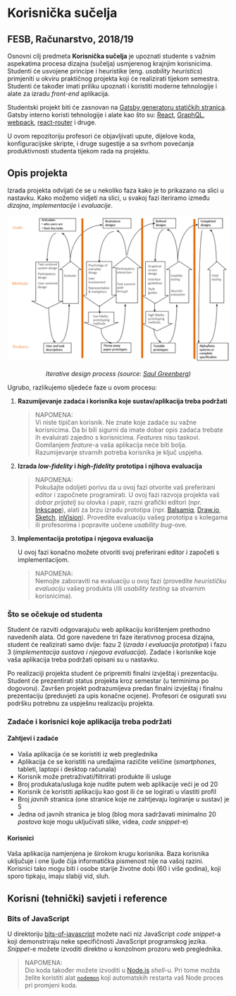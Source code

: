 # Korisnička sučelja

## FESB, Računarstvo, 2018/19

Osnovni cilj predmeta **Korisnička sučelja** je upoznati studente s važnim aspekatima procesa dizajna (sučelja) usmjerenog krajnjim korisnicima. Studenti će usvojene principe i heuristike (eng. _usability heuristics_) primjeniti u okviru praktičnog projekta koji će realizirati tijekom semestra. Studenti će također imati priliku upoznati i koristiti moderne tehnologije i alate za izradu _front-end_ aplikacija.

Studentski projekt biti će zasnovan na [Gatsby generatoru statičkih stranica](https://www.gatsbyjs.org). Gatsby interno koristi tehnologije i alate kao što su: [React](https://reactjs.org), [GraphQL](https://graphql.org), [webpack](https://webpack.js.org), [react-router](https://reacttraining.com/react-router) i druge.

U ovom repozitoriju profesori će objavljivati upute, dijelove koda, konfiguracijske skripte, i druge sugestije a sa svrhom povećanja produktivnosti studenta tijekom rada na projektu.

## Opis projekta

Izrada projekta odvijati će se u nekoliko faza kako je to prikazano na slici u nastavku. Kako možemo vidjeti na slici, u svakoj fazi iteriramo između _dizajna_, _implementacije_ i _evaluacije_.

<!-- markdownlint-disable MD033 -->
<p align="center">
    <img src="./img/interface_design_process.png" width="600px" height="auto"/>
    <br><br>
    <em>Iterative design process (source: <a href="http://saul.cpsc.ucalgary.ca/pmwiki.php/HCIResources/HCILectures">Saul Greenberg</a>)</em>
</p>
<!-- markdownlint-disable MD033 -->

Ugrubo, razlikujemo sljedeće faze u ovom procesu:

1. **Razumijevanje zadaća i korisnika koje sustav/aplikacija treba podržati**

   > NAPOMENA:  
   > Vi niste tipičan korisnik. Ne znate koje zadaće su važne korisnicima. Da bi bili sigurni da imate dobar opis zadaća trebate ih evaluirati zajedno s korisnicima. _Features_ nisu taskovi. Gomilanjem _feature_-a vaša aplikacija neće biti bolja. Razumijevanje stvarnih potreba korisnika je ključ uspjeha.

2. **Izrada _low-fidelity_ i _high-fidelity_ prototipa i njihova evaluacija**

   > NAPOMENA:  
   > Pokušajte odoljeti porivu da u ovoj fazi otvorite vaš preferirani editor i započnete programirati. U ovoj fazi razvoja projekta vaš _dobar prijatelj_ su olovka i papir, razni grafički editori (npr. [Inkscape](https://inkscape.org/en/)), alati za brzu izradu prototipa (npr. [Balsamiq](https://balsamiq.com), [Draw.io](https://www.draw.io/), [Sketch](https://www.sketchapp.com), [inVision](https://www.invisionapp.com)). Provedite evaluaciju vašeg prototipa s kolegama ili profesorima i popravite uočene _usability bug_-ove.

3. **Implementacija prototipa i njegova evaluacija**

   U ovoj fazi konačno možete otvoriti svoj preferirani editor i započeti s implementacijom.

   > NAPOMENA:  
   > Nemojte zaboraviti na evaluaciju u ovoj fazi (provedite _heurističku evaluaciju_ vašeg produkta i/ili _usability testing_ sa stvarnim korisnicima).

### Što se očekuje od studenta

Student će razviti odgovarajuću web aplikaciju korištenjem prethodno navedenih alata. Od gore navedene tri faze iterativnog procesa dizajna, student će realizirati samo dvije: fazu 2 (_izrada i evaluacija prototipa_) i fazu 3 (_implementacija sustava i njegova evaluacija_). Zadaće i korisnike koje vaša aplikacija treba podržati opisani su u nastavku.

Po realizaciji projekta student će pripremiti finalni izvještaj i prezentaciju. Student će prezentirati status projekta kroz semestar (u terminima po dogovoru). Završen projekt podrazumijeva predan finalni izvještaj i finalnu prezentaciju (preduvjeti za upis konačne ocjene). Profesori će osigurati svu podršku potrebnu za uspješnu realizaciju projekta.

### Zadaće i korisnici koje aplikacija treba podržati

#### Zahtjevi i zadaće

- Vaša aplikacija će se koristiti iz web preglednika
- Aplikacija će se koristiti na uređajima razičite veličine (_smartphones_, tableti, laptopi i desktop računala)
- Korisnik može pretraživati/filtrirati produkte ili usluge
- Broj produkata/usluga koje nudite putem web aplikacije veći je od 20
- Korisnik će koristiti aplikaciju kao gost ili će se logirati u vlastiti profil
- Broj _javnih_ stranica (one stranice koje ne zahtjevaju logiranje u sustav) je 5
- Jedna od javnih stranica je blog (blog mora sadržavati minimalno 20 _postova_ koje mogu uključivati slike, videa, _code snippet_-e)

#### Korisnici

Vaša aplikacija namjenjena je širokom krugu korisnika. Baza korisnika uključuje i one ljude čija informatička pismenost nije na vašoj razini. Korisnici tako mogu biti i osobe starije životne dobi (60 i više godina), koji sporo tipkaju, imaju slabiji vid, sluh.

## Korisni (tehnički) savjeti i reference

### Bits of JavaScript

U direktoriju [bits-of-javascript](/bits-of-javascript) možete naći niz JavaScript _code snippet_-a koji demonstriraju neke specifičnosti JavaScript programskog jezika. _Snippet_-e možete izvoditi direktno u konzolnom prozoru web preglednika.

> NAPOMENA:  
> Dio koda također možete izvoditi u [Node.js](https://nodejs.org) _shell_-u. Pri tome možda želite koristiti alat [`nodemon`](https://nodemon.io) koji automatskih restarta vaš Node proces pri promjeni koda.
